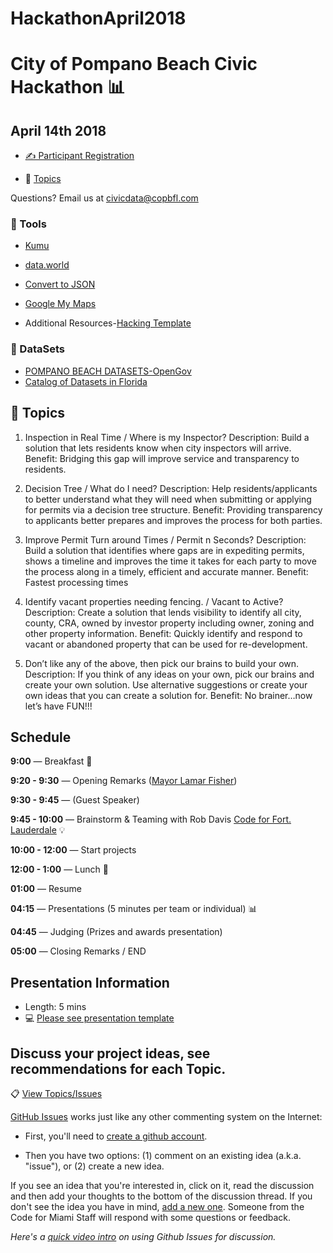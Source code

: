 # HackathonApril2018

# City of Pompano Beach Civic Hackathon :bar_chart:

## April 14th 2018

- [&#x270d;&#xfe0f; Participant Registration ](https://www.eventbrite.com/e/city-of-pompano-beach-hackathon-tickets-43900778410?aff=ehomecard)

- :page_with_curl: [Topics](https://github.com/CodeForCoPB/HackathonApril2018/issues)


Questions? Email us at civicdata@copbfl.com 

### :wrench: Tools

* [Kumu](http://kumu.io)

* [data.world](http://data.world)

* [Convert to JSON](http://www.convertcsv.com/csv-to-json.htm)

* [Google My Maps](https://www.google.com/mymaps/)

* Additional Resources-[Hacking Template](https://github.com/CodeForCoPB/HackathonApril2018/blob/master/Hack.md)


### :bookmark_tabs: DataSets
* [POMPANO BEACH DATASETS-OpenGov](http://showcase.ogopendata.com/en/organization/pompano-beach/portal/home)
* [Catalog of Datasets in Florida](https://catalog.data.gov/dataset?tags=florida)


## :book: Topics 
1.	Inspection in Real Time / Where is my Inspector?
Description: Build a solution that lets residents know when city inspectors will arrive.
Benefit: Bridging this gap will improve service and transparency to residents.

2.	Decision Tree / What do I need?
Description: Help residents/applicants to better understand what they will need when submitting or applying for permits via a decision tree structure. 
Benefit: Providing transparency to applicants better prepares and improves the process for both parties. 

3.	Improve Permit Turn around Times / Permit n Seconds?
Description: Build a solution that identifies where gaps are in expediting permits, shows a timeline and improves the time it takes for each party to move the process along in a timely, efficient and accurate manner.
Benefit: Fastest processing times

4.	Identify vacant properties needing fencing. / Vacant to Active?
Description: Create a solution that lends visibility to identify all city, county, CRA, owned by investor property including owner, zoning and other property information. 
Benefit: Quickly identify and respond to vacant or abandoned property that can be used for re-development. 

5.	Don’t like any of the above, then pick our brains to build your own.
Description: If you think of any ideas on your own, pick our brains and create your own solution.  Use alternative suggestions or create your own ideas that you can create a solution for.
Benefit: No brainer…now let’s have FUN!!!


## Schedule

**9:00** — Breakfast :doughnut:

**9:20 - 9:30** — Opening Remarks ([Mayor Lamar Fisher](http://pompanobeachfl.gov/pages/commission_mayor/mayor))

**9:30 - 9:45** — (Guest Speaker) 

**9:45 - 10:00** — Brainstorm & Teaming with Rob Davis [Code for Fort. Lauderdale](http://codeforftl.org/) :bulb:

**10:00 - 12:00** — Start projects  

**12:00 - 1:00** — Lunch :hamburger:

**01:00** — Resume

**04:15** — Presentations (5 minutes per team or individual) :bar_chart:

**04:45** — Judging (Prizes and awards presentation) 

**05:00** — Closing Remarks / END

## Presentation Information

- Length: 5 mins
- :computer: [Please see presentation template](https://github.com/CodeForCoPB/HackathonApril2018/blob/master/COPBF_example_Presentation%20Slides.pptx)

## Discuss your project ideas, see recommendations for each Topic.
:clipboard: [View Topics/Issues](https://github.com/CodeForCoPB/HackathonApril2018/issues)

[GitHub Issues](https://guides.github.com/features/issues/) works just like any other commenting system on the Internet:


- First, you'll need to [create a github account](https://github.com/join).

- Then you have two options: (1) comment on an existing idea (a.k.a. "issue"), or (2) create a new idea.

If you see an idea that you're interested in, click on it, read the discussion and then add your thoughts to the bottom of the discussion thread. If you don't see the idea you have in mind, [add a new one](https://github.com/Code-for-Miami/OpenDataDay2018/issues/new). Someone from the Code for Miami Staff will respond with some questions or feedback.

*Here's a [quick video intro](https://www.youtube.com/watch?v=KlrJVSJRUN4) on using Github Issues for discussion.*

